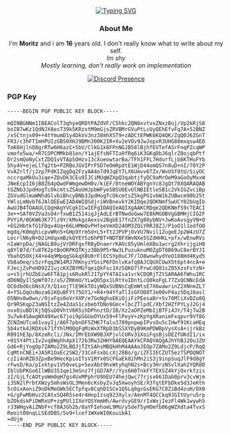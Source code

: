 <div align="center">  
  
[![Typing SVG](https://readme-typing-svg.herokuapp.com/?font=Monaco&color=%23345eeb&size=29&center=true&vCenter=true&width=900&height=135&lines=Welcome;I%27m+Moritz;I%27m+15;I%27m+from+Germany)](https://git.io/typing-svg)


### About Me
I'm **Moritz** and i am **16** years old. I don't really know what to write about my self.  
 _Im shy_  
 _Mostly learning, don't really work on implementation_

  [![Discord Presence](https://lanyard.cnrad.dev/api/650068192445857821)](https://discord.com/users/650068192445857821)
  
</div>
  
### PGP Key
```
-----BEGIN PGP PUBLIC KEY BLOCK-----

mQINBGNNm1IBEAColT3qhyeQRDtPAZdVF/C5hkc2QN8xvtvxZNxzBuj/Vp2kRjS8
boIB7wKz1QdNJX8esT39k5KRzxtM9mGjsZRVBMrGVuPtLcUyQEhEfvFq7A+52BNZ
/xSCtnjx09++4tYmumD1y4DkVv3nz38mhXST9+zADCtEPWK6KQ4QK/ZqQ0J6ZGnT
FR3/c3hFTImHPUIzGBS0XHJ9BMn300K2IR+Xv2eVOv9JwJopxR3UHG88mxqsw4ED
ToK6HjlnO8grRTw6H6azC+5bV/ClkG1k8FPnNGJB58lBjhfEVTefASrFnqPZcqWP
vmofe5wa/+R7COPCMMkb81en/Y1ajEfsNFTIa9fRq6iK3GKqDbJ6qlrZ0ojqbPtf
Dr2smQoNyCxtZDQ1vVTApSOHzv13cXueowtarBa/TFh1FFL7HdurfLjb6KTHuFYb
5hy4V+ejeLlTq2tb+PZRBoJGVIPrFSD7eOmRpdtE1WjD44omQS7n8uD+nI/70Y2P
VvAZrlf/jJzp7PdKIZqgDq2FzyAA4o7d9JqEY7LX6Umvv6TZx/WvUSf8tU/SiyOC
nccrqaMkUu3iqe+ZQvDk3CEu9IJCiMUqWZXpQ3qabtjfyDC9aMrOeM9aGoOyMxxW
JNeEcpII6jB8Z64pQwdFWmqewDH8v/kiEF/0tneWOYABYgnYc8JgQt78XQARAQAB
tGZNb3JpdHogTcOkcmtsZSAoUHJpbWFyeSBSU0EvUlNBIEtleSB1c2VkIGZvciBp
ZGVudGlmaWNhdGlvbiBhcyBNb3JpdHogTcOkcmtsZSkgPG1vbW1kZUBwcm90b25t
YWlsLmNvbT6JAlQEEwEIAD4WIQSdjriWVBnevkY2KIDqe2QDKNmfSwUCY02bUgIb
AwUJB4TOAAULCQgHAgYVCgkICwIEFgIDAQIeAQIXgAAKCRDqe2QDKNmfS9cTEACI
3e++SAf0VZVa3sO4rfxwB1Z514igJjAdLErBTNwdoGww7E8kMGOBVgGBMHjCIG2F
PVYiR/0GKW63K77lz9Y/kMokgzAexsv2BgbE17fnZX7g80ybNV+JwKoAvsgyVN+O
+EG2HbtkfG1FDqv4Uq+66LHMmQvPHfeeVmXD24OM3ZQiYRRJ8ZJ/P1oO1l1odfOO
mgdq/K0mghicpvWRn5+GHp9Yrm5d+L5+Tt2JPVPjOvVU7Nvil1ZugeEJp2W4zU7Z
LecrlN6yN+D2iHdqxmBzkQYEYSz6hPBT+NDTBFXWvNXe5SZdHHKL+pfx/wEnwRVs
nIaWrpDa/jNAGLB8ujVrDRFgxfR8yDnaerrKAOc85yUmlmXBo1wcrg2XhrijgiH8
q8YlB7d/fu8TK2ptBoORPKQTKjz3Bb9P5rNw3LPuzuknuMOZgDT8B69uC8erBYJI
YbahQ5OXjX4+e4q9MpqgSGkqX8U8rFlECSYp0uC7F/lO8wnwhydYeO188Hd4Kyd5
Vb8aOeq/s5zrFqq2W14MJ7RKnyiYGsiP6FDnlvKafq8AJCQUXCUwX5t6pt4ncA+e
FJecjZvPoHD92Z1ujcKXZBYMGfqeiQkFsc1Xz5QKO7lPrwCdQ81sZ05XzsFsYzN+
u+s5jrhUZbEzw6FTA1pjs6RukRlJ1TpYY4TAIsa1vrkCDQRjTZtSARAA6fWhu1RC
dD6NQyIlSpWf07z/aS/ZRKmU/YLwQO5px1LRtYuIDntLcQ0koFgL77ZxQCNNcEdA
OC6dbd6cbNsX/X/Q1xojTlE9KkTOiyWQxSUBNsCqEmWtsE7X6wawrinZ2XNnmZL7
4+Y5LOqUsNoza61KQuBFYt75GY1/+R4+94YfaTlIsGFOD8TJe00vP4az5DqJ8asl
O5NHv8w0wn//OjvFgs0oVrXXP/e7GoNghoEKiOjiFzPEesaBr+5v76MliXvDZo8Q
Qr9RSKqpZ3aNSItzZe4ZdaS1cxbebfDNo9Gmc+lbcZTlpdC/Xbf2HZfPYLyJ2Gj4
nvx0iuBDlKj5QSuD0VhtV6R5ihDPhnztD/IB/Xz2aDPZeMbIjBTFi4JY/T4jTw2B
3u7wk4SAwgWX49Xwc67joi9pSGUoOYUx59+FlPeyV+zKpYgXRanimFxqpvr9Vf8G
ZCNZmUTca61vayIj/A6F7pbnOF5ZHK7falu3789pnpwpIPvsOu5cIHwf91KcaHEq
5b4xtk4JRDXsk71fYhlM0QgFqMiWxXfRpD3bSSXYDyB9KmPDWBpVysXsA+ijrkBz
R091hE3p/8XzeRcli/JNx/IMrEbXW9BJXPjvlCURv31XoiFqsBjsDEZfUKdI1/ix
+01SY4PtiIv2vq8Wghh4pX172b3Rw32HHY8AEQEAAYkCPAQYAQgAJhYhBJ2OuJZU
Gd6+RjYogOp7ZAMo2Z9LBQJjTZtSAhsMBQkHhM4AAAoJEOp7ZAMo2Z9LdjcP/RqQ
CqMtnCNEi+JA5R1OaEc2SW2/33CoFsxbLcXj28Bo/g/iZFIIECZUT5ezTSPOQNOT
czIi4nRZD3ZpxBe9HecKpioITsV1RYx0SCFGaEk8ihMn2iS3j9inpSuqJlF9d8gY
rFwsD/Ka/pIxktpv1V50veLp+5exAbt9hxWtyhqhN2s+Bcy3HrzNSvlXah2YQR8D
IblUbPKGo6IlWBU351qe13mSnz7fjGD7AP//Yys6H0TnkFY7EXSZ4kYjOxrkfzis
zI/GjLfcAOtyoWm0qH7gs4UxMPphrU9hEU74hejQwc77rjsx661Dab0prv3cvWjm
i3SN2lPrbtXWzy5mhsWsOL3Men6cKsbyZvJq5XwoyhSE/X3fqtEFbDke5d3JeKth
5cOixAoniZ9oDkMeGWk5ECTpfqv8CqhD1SCe1Q5Lq8gcGsEKG7C8ZiBd4zuH/DX0
+G/gFwMbHvz2CAtxSQ4R5se4r4HnpIzsq923Xylx/AenMT4QCCkq9JGItUyru5rp
bZOkdskPiDWRxUP+zgPUl1IXeYQSYmmHh/AwrdvyGE9/rIxWxjIezFl4Wk1wywh5
rJ3WHgvAiZNbF+cf8AJGh2b/8aYFIehomL9MU/ySdeTSyHOmfb06gWZXdta4TvxS
Reoit08nqLLSEdDBS/5o9+lcef1WXeWI0KouibA1
=dUjm
-----END PGP PUBLIC KEY BLOCK-----
```

